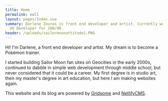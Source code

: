 ```yaml
---
title: Home
permalink: null
layout: pages/Index.vue
summary: Darlene Zouras is front end developer and artist. Currently working as
  UX Developer for 160/90.
header: /uploads/sailormoonattitude1.PNG
---
```

Hi! I'm Darlene, a front end developer and artist. My dream is to become a Pokèmon trainer.

I started building Sailor Moon fan sites on Geocities in the early 2000s, continued to dabble in simple web development through middle school, but never considered that it could be a career. My first degree is in studio art, then my master's degree in art education, but here I am making websites again.

This website and its blog are powered by [Gridsome](https://gridsome.org) and [NetlifyCMS](https://www.netlifycms.org).